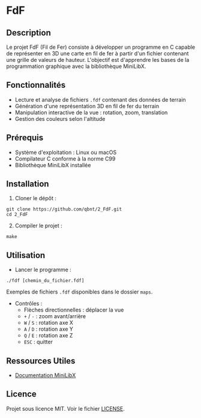 # FdF

## Description

Le projet FdF (Fil de Fer) consiste à développer un programme en C capable de représenter en 3D une carte en fil de fer à partir d'un fichier contenant une grille de valeurs de hauteur. L'objectif est d'apprendre les bases de la programmation graphique avec la bibliothèque MiniLibX.

## Fonctionnalités

- Lecture et analyse de fichiers `.fdf` contenant des données de terrain
- Génération d'une représentation 3D en fil de fer du terrain
- Manipulation interactive de la vue : rotation, zoom, translation
- Gestion des couleurs selon l'altitude

## Prérequis

- Système d'exploitation : Linux ou macOS
- Compilateur C conforme à la norme C99
- Bibliothèque MiniLibX installée

## Installation

1. Cloner le dépôt :

```
git clone https://github.com/qbnt/2_FdF.git
cd 2_FdF
```

2. Compiler le projet :

```
make
```

## Utilisation

- Lancer le programme :

```
./fdf [chemin_du_fichier.fdf]
```

Exemples de fichiers `.fdf` disponibles dans le dossier `maps`.

- Contrôles :
  - Flèches directionnelles : déplacer la vue
  - `+` / `-` : zoom avant/arrière
  - `W` / `S` : rotation axe X
  - `A` / `D` : rotation axe Y
  - `Q` / `E` : rotation axe Z
  - `ESC` : quitter

## Ressources Utiles

- [Documentation MiniLibX](https://harm-smits.github.io/42docs/libs/minilibx)

## Licence

Projet sous licence MIT. Voir le fichier [LICENSE](LICENSE).


